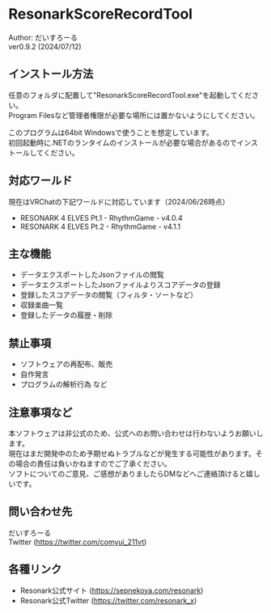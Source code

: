 # ResonarkScoreRecordTool
 Author: だいすろーる  
 ver0.9.2 (2024/07/12)  

## インストール方法
任意のフォルダに配置して"ResonarkScoreRecordTool.exe"を起動してください。  
Program Filesなど管理者権限が必要な場所には置かないようにしてください。  
  
このプログラムは64bit Windowsで使うことを想定しています。  
初回起動時に.NETのランタイムのインストールが必要な場合があるのでインストールしてください。  

## 対応ワールド
現在はVRChatの下記ワールドに対応しています（2024/06/26時点）  
- RESONARK 4 ELVES Pt.1 - RhythmGame - v4.0.4  
- RESONARK 4 ELVES Pt.2 - RhythmGame - v4.1.1  

## 主な機能
- データエクスポートしたJsonファイルの閲覧
- データエクスポートしたJsonファイルよりスコアデータの登録
- 登録したスコアデータの閲覧（フィルタ・ソートなど）
- 収録楽曲一覧
- 登録したデータの履歴・削除

## 禁止事項 
- ソフトウェアの再配布、販売 
- 自作発言
- プログラムの解析行為 など

## 注意事項など 
本ソフトウェアは非公式のため、公式へのお問い合わせは行わないようお願いします。  
現在はまだ開発中のため予期せぬトラブルなどが発生する可能性があります。その場合の責任は負いかねますのでご了承ください。  
ソフトについてのご意見、ご感想がありましたらDMなどへご連絡頂けると嬉しいです。  

## 問い合わせ先
 だいすろーる  
Twitter (https://twitter.com/comyui_211vt)

## 各種リンク 
- Resonark公式サイト (https://sepnekoya.com/resonark)  
- Resonark公式Twitter (https://twitter.com/resonark_x)  
